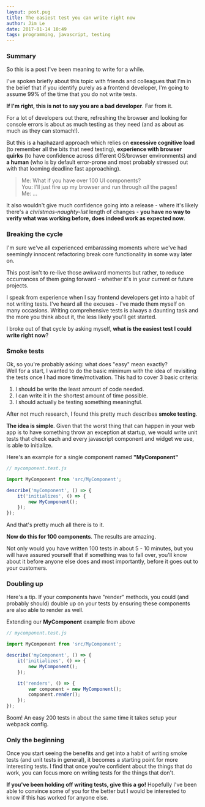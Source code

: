 ```yaml
---
layout: post.pug
title: The easiest test you can write right now
author: Jim Le
date: 2017-01-14 10:49
tags: programming, javascript, testing
---
```

### Summary

So this is a post I've been meaning to write for a while.
  
I've spoken briefly about this topic with friends and colleagues that I'm in the
belief that if you identify purely as a frontend developer, I'm going to assume
99% of the time that you do not write tests.
  
__If I'm right, this is not to say you are a bad developer__. Far from it.

For a lot of developers out there, refreshing the browser and looking for console
errors is about as much testing as they need (and as about as much as they can stomach!).

But this is a haphazard approach which relies on __excessive cognitive load__ (to remember
all the bits that need testing), __experience with browser quirks__ (to have confidence across
different OS/browser environments) and __a human__ (who is by default error-prone and most
probably stressed out with that looming deadline fast approaching).

> Me:  What if you have over 100 UI components?  
> You: I'll just fire up my browser and run through _all_ the pages!  
> Me: ...
  
It also wouldn't give much confidence going into a release - where it's likely there's
a _christmas-naughty-list_ length of changes - __you have no way to verify what was working
before, does indeed work as expected now__.
  
### Breaking the cycle

I'm sure we've all experienced embarassing moments where we've had seemingly innocent
refactoring break core functionality in some way later on.

This post isn't to re-live those awkward moments but rather, to reduce occurrances of them
going forward - whether it's in your current or future projects.

I speak from experience when I say frontend developers get into a habit of not writing tests.
I've heard all the excuses - I've made them myself on many occasions. Writing comprehensive
tests is always a daunting task and the more you think about it, the less likely you'll get started.
  
I broke out of that cycle by asking myself, __what is the easiest test I could write right now__?

### Smoke tests

Ok, so you're probably asking: what does "easy" mean exactly?  
Well for a start, I wanted to do the basic minimum with the idea of revisiting the tests
once I had more time/motivation. This had to cover 3 basic criteria:

1. I should be write the least amount of code needed.
2. I can write it in the shortest amount of time possible.
3. I should actually be testing something meaningful.

After not much research, I found this pretty much describes __smoke testing__.

__The idea is simple__. Given that the worst thing that can happen in your web app
is to have something throw an exception at startup, we would write unit tests that 
check each and every javascript component and widget we use, is able to initialize.
  
Here's an example for a single component named __"MyComponent"__

```javascript
// mycomponent.test.js

import MyComponent from 'src/MyComponent';

describe('myComponent', () => {
    it('initializes', () => {
        new MyComponent();
    }); 
});
```
And that's pretty much all there is to it.
  
__Now do this for 100 components__. The results are amazing.

Not only would you have written 100 tests in about 5 - 10 minutes, but you will 
have assured yourself that if something was to fall over, you'll know about it 
before anyone else does and most importantly, before it goes out to your customers.

### Doubling up

Here's a tip. If your components have "render" methods, you could (and probably should) double up
on your tests by ensuring these components are also able to render as well.

Extending our __MyComponent__ example from above

```javascript
// mycomponent.test.js

import MyComponent from 'src/MyComponent';

describe('myComponent', () => {
    it('initializes', () => {
        new MyComponent();
    });

    it('renders', () => {
        var component = new MyComponent();
        component.render();
    });
});
```
Boom! An easy 200 tests in about the same time it takes setup your webpack config.

### Only the beginning

Once you start seeing the benefits and get into a habit of writing smoke tests (and
unit tests in general), it becomes a starting point for more interesting tests.
I find that once you're confident about the things that do work, you can focus 
more on writing tests for the things that don't.

__If you've been holding off writing tests, give this a go!__
Hopefully I've been able to convince some of you for the better but I would be 
interested to know if this has worked for anyone else.